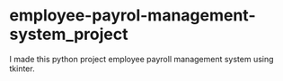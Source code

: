 # employee-payrol-management-system_project
I made this python project employee payroll management system using tkinter.
